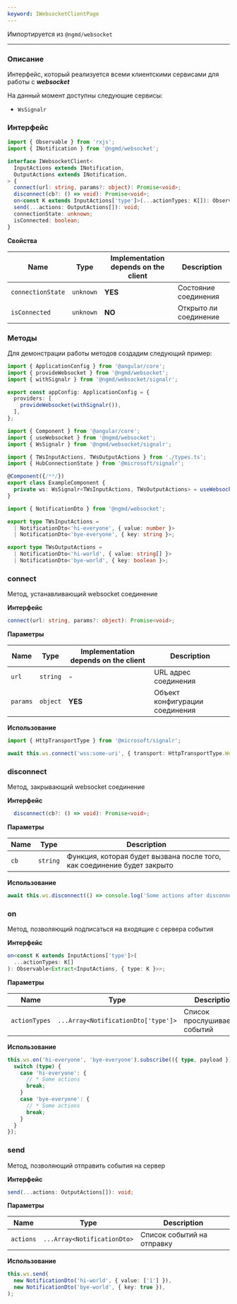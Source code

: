 ```yaml
---
keyword: IWebsocketClientPage
---
```


Импортируется из `@ngmd/websocket`

---


### Описание

Интерфейс, который реализуется всеми клиентскими сервисами для работы с ***websocket***

На данный момент доступны следующие сервисы:

  - `WsSignalr`



### Интерфейс

```ts
import { Observable } from 'rxjs';
import { INotification } from '@ngmd/websocket';

interface IWebsocketClient<
  InputActions extends INotification,
  OutputActions extends INotification,
> {
  connect(url: string, params?: object): Promise<void>;
  disconnect(cb?: () => void): Promise<void>;
  on<const K extends InputActions['type']>(...actionTypes: K[]): Observable<Extract<InputActions, { type: K }>>
  send(...actions: OutputActions[]): void;
  connectionState: unknown;
  isConnected: boolean;
}
```

**Свойства**

| Name | Type | Implementation depends on the client | Description |
|------|------|--------------------------------------|-------------|
| `connectionState` | `unknown` | **YES** | Состояние соединения |
| `isConnected` | `unknown` | **NO** | Открыто ли соединение |

### Методы

Для демонстрации работы методов создадим следующий пример:

```ts name="app.config.ts" group="methods-example"
import { ApplicationConfig } from '@angular/core';
import { provideWebsocket } from '@ngmd/websocket';
import { withSignalr } from '@ngmd/websocket/signalr';

export const appConfig: ApplicationConfig = {
  providers: [
    provideWebsocket(withSignalr()),
  ],
};
```

```ts name="example.component.ts" group="methods-example"
import { Component } from '@angular/core';
import { useWebsocket } from '@ngmd/websocket';
import { WsSignalr } from '@ngmd/websocket/signalr';

import { TWsInputActions, TWsOutputActions } from './types.ts';
import { HubConnectionState } from '@microsoft/signalr';

@Component({/**/})
export class ExampleComponent {
  private ws: WsSignalr<TWsInputActions, TWsOutputActions> = useWebsocket();
}
```

```ts name="types.ts" group="methods-example"
import { NotificationDto } from '@ngmd/websocket';

export type TWsInputActions =
  | NotificationDto<'hi-everyone', { value: number }>
  | NotificationDto<'bye-everyone', { key: string }>;

export type TWsOutputActions =
  | NotificationDto<'hi-world', { value: string[] }>
  | NotificationDto<'bye-world', { key: boolean }>;
```

### connect

Метод, устанавливающий websocket соединение

**Интерфейс**

```ts
connect(url: string, params?: object): Promise<void>;
```

**Параметры**

| Name | Type | Implementation depends on the client | Description |
|------|------|--------------------------------------|-------------|
| `url` | `string` | - | URL адрес соединения  |
| `params` | `object` | **YES** | Объект конфигурации соединения |


**Использование**

```ts
import { HttpTransportType } from '@microsoft/signalr';

await this.ws.connect('wss:some-uri', { transport: HttpTransportType.WebSockets });
```

### disconnect

Метод, закрывающий websocket соединение

**Интерфейс**

```ts
  disconnect(cb?: () => void): Promise<void>;
```

**Параметры**

| Name | Type | Description |
|------|------|-------------|
| `cb` | `string` | Функция, которая будет вызвана после того, как соединение будет закрыто  |

**Использование**

```ts
await this.ws.disconnect(() => console.log('Some actions after disconnect'));
```

### on

Метод, позволяющий подписаться на входящие с сервера события

**Интерфейс**

```ts
on<const K extends InputActions['type']>(
  ...actionTypes: K[]
): Observable<Extract<InputActions, { type: K }>>;
```

**Параметры**

| Name | Type | Description |
|------|------|-------------|
| `actionTypes` | `...Array<NotificationDto['type']>` | Список прослушиваемых событий |

**Использование**

```ts
this.ws.on('hi-everyone', 'bye-everyone').subscribe(({ type, payload }) => {
  switch (type) {
    case 'hi-everyone': {
      // * Some actions
      break;
    }
    case 'bye-everyone': {
      // * Some actions
      break;
    }
  }
});
```


### send

Метод, позволяющий отправить события на сервер

**Интерфейс**

```ts
send(...actions: OutputActions[]): void;
```

**Параметры**

| Name | Type | Description |
|------|------|-------------|
| `actions` | `...Array<NotificationDto>` | Список событий на отправку |

**Использование**

```ts
this.ws.send(
  new NotificationDto('hi-world', { value: ['1'] }),
  new NotificationDto('bye-world', { key: true }),
);
```




